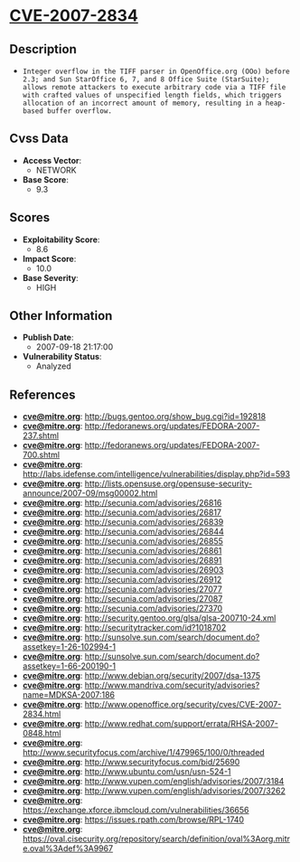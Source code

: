 
# [CVE-2007-2834](http://bugs.gentoo.org/show_bug.cgi?id=192818)

## Description

- `Integer overflow in the TIFF parser in OpenOffice.org (OOo) before 2.3; and Sun StarOffice 6, 7, and 8 Office Suite (StarSuite); allows remote attackers to execute arbitrary code via a TIFF file with crafted values of unspecified length fields, which triggers allocation of an incorrect amount of memory, resulting in a heap-based buffer overflow.`

## Cvss Data

- **Access Vector**:
  - NETWORK
- **Base Score**:
  - 9.3

## Scores

- **Exploitability Score**:
  - 8.6
- **Impact Score**:
  - 10.0
- **Base Severity**:
  - HIGH

## Other Information

- **Publish Date**:
  - 2007-09-18 21:17:00
- **Vulnerability Status**:
  - Analyzed

## References

- **cve@mitre.org**: http://bugs.gentoo.org/show_bug.cgi?id=192818
- **cve@mitre.org**: http://fedoranews.org/updates/FEDORA-2007-237.shtml
- **cve@mitre.org**: http://fedoranews.org/updates/FEDORA-2007-700.shtml
- **cve@mitre.org**: http://labs.idefense.com/intelligence/vulnerabilities/display.php?id=593
- **cve@mitre.org**: http://lists.opensuse.org/opensuse-security-announce/2007-09/msg00002.html
- **cve@mitre.org**: http://secunia.com/advisories/26816
- **cve@mitre.org**: http://secunia.com/advisories/26817
- **cve@mitre.org**: http://secunia.com/advisories/26839
- **cve@mitre.org**: http://secunia.com/advisories/26844
- **cve@mitre.org**: http://secunia.com/advisories/26855
- **cve@mitre.org**: http://secunia.com/advisories/26861
- **cve@mitre.org**: http://secunia.com/advisories/26891
- **cve@mitre.org**: http://secunia.com/advisories/26903
- **cve@mitre.org**: http://secunia.com/advisories/26912
- **cve@mitre.org**: http://secunia.com/advisories/27077
- **cve@mitre.org**: http://secunia.com/advisories/27087
- **cve@mitre.org**: http://secunia.com/advisories/27370
- **cve@mitre.org**: http://security.gentoo.org/glsa/glsa-200710-24.xml
- **cve@mitre.org**: http://securitytracker.com/id?1018702
- **cve@mitre.org**: http://sunsolve.sun.com/search/document.do?assetkey=1-26-102994-1
- **cve@mitre.org**: http://sunsolve.sun.com/search/document.do?assetkey=1-66-200190-1
- **cve@mitre.org**: http://www.debian.org/security/2007/dsa-1375
- **cve@mitre.org**: http://www.mandriva.com/security/advisories?name=MDKSA-2007:186
- **cve@mitre.org**: http://www.openoffice.org/security/cves/CVE-2007-2834.html
- **cve@mitre.org**: http://www.redhat.com/support/errata/RHSA-2007-0848.html
- **cve@mitre.org**: http://www.securityfocus.com/archive/1/479965/100/0/threaded
- **cve@mitre.org**: http://www.securityfocus.com/bid/25690
- **cve@mitre.org**: http://www.ubuntu.com/usn/usn-524-1
- **cve@mitre.org**: http://www.vupen.com/english/advisories/2007/3184
- **cve@mitre.org**: http://www.vupen.com/english/advisories/2007/3262
- **cve@mitre.org**: https://exchange.xforce.ibmcloud.com/vulnerabilities/36656
- **cve@mitre.org**: https://issues.rpath.com/browse/RPL-1740
- **cve@mitre.org**: https://oval.cisecurity.org/repository/search/definition/oval%3Aorg.mitre.oval%3Adef%3A9967
